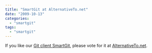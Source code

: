 ```yaml
---
title: "SmartGit at AlternativeTo.net"
date: "2009-10-13"
categories: 
  - "smartgit"
tags: 
  - "smartgit"
---
```


If you like our [Git client SmartGit](http://www.syntevo.com/smartgit), please vote for it at [AlternativeTo.net](http://alternativeto.net/desktop/smartgit).
